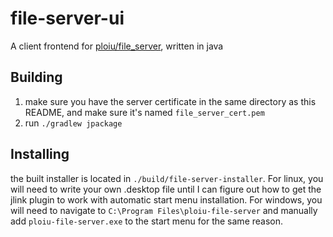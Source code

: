 # file-server-ui

A client frontend for [ploiu/file_server](https://github.com/ploiu/file_server), written in java

## Building
1. make sure you have the server certificate in the same directory as this README, and make sure it's named `file_server_cert.pem`
2. run `./gradlew jpackage`

## Installing
the built installer is located in `./build/file-server-installer`. For linux, you will need to write your own .desktop file until I can figure out how to get the jlink plugin to work with automatic start menu installation. For windows, you will need to navigate to `C:\Program Files\ploiu-file-server` and manually add `ploiu-file-server.exe` to the start menu for the same reason.
